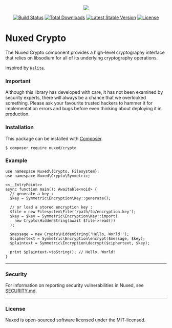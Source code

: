 <p align="center"><img src="https://avatars3.githubusercontent.com/u/45311177?s=200&v=4"></p>

<p align="center">
<a href="https://travis-ci.org/nuxed/crypto"><img src="https://travis-ci.org/nuxed/crypto.svg" alt="Build Status"></a>
<a href="https://packagist.org/packages/nuxed/crypto"><img src="https://poser.pugx.org/nuxed/crypto/d/total.svg" alt="Total Downloads"></a>
<a href="https://packagist.org/packages/nuxed/crypto"><img src="https://poser.pugx.org/nuxed/crypto/v/stable.svg" alt="Latest Stable Version"></a>
<a href="https://packagist.org/packages/nuxed/crypto"><img src="https://poser.pugx.org/nuxed/crypto/license.svg" alt="License"></a>
</p>

# Nuxed Crypto

The Nuxed Crypto component provides a high-level cryptography interface that relies on libsodium for all of its underlying cryptography operations.

inspired by [`Halite`](https://github.com/paragonie/halite).

### Important

Although this library has developed with care, it has not been examined by security experts, there will always be a chance that we overlooked something. Please ask your favourite trusted hackers to hammer it for implementation errors and bugs before even thinking about deploying it in production.

### Installation

This package can be installed with [Composer](https://getcomposer.org).

```console
$ composer require nuxed/crypto
```

### Example

```hack
use namespace Nuxed\{Crypto, Filesystem};
use namespace Nuxed\Crypto\Symmetric;

<<__EntryPoint>>
async function main(): Awaitable<void> {
  // generate a key :
  $key = Symmetric\Encryption\Key::generate();
  
  // or load a stored encryption key :
  $file = new Filesystem\File('/path/to/encryption.key');
  $key = $key = Symmetric\Encryption\Key::import(
    new Crypto\HiddenString(await $file->read())
  );

  $message = new Crypto\HiddenString('Hello, World!');
  $ciphertext = Symmetric\Encryption\encrypt($message, $key);
  $plaintext = Symmetric\Encryption\decrypt($ciphertext, $key);

  print $plaintext->toString(); // Hello, World!
}
```

---

### Security

For information on reporting security vulnerabilities in Nuxed, see [SECURITY.md](SECURITY.md).

---

### License

Nuxed is open-sourced software licensed under the MIT-licensed.
